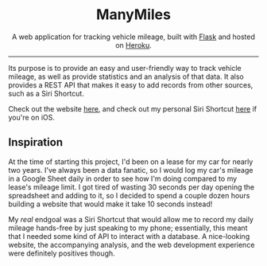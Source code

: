 <!-- <p align="center">
  <img src="https://github.com/jakebrehm/personal-website-v2/blob/master/img/logo.png" width="100" alt="Personal Portfolio Logo"/>
</p> -->

<h1 align="center">ManyMiles</h1>

<p align="center">
    A web application for tracking vehicle mileage, built with <a href="https://github.com/pallets/flask" target="_blank">Flask</a> and hosted on <a href="https://www.heroku.com/" target="_blank">Heroku</a>.
</p>

<!-- <p align="center">
  <img src="https://github.com/jakebrehm/personal-website-v2/blob/master/img/screenshot.png" alt="Personal Portfolio Screenshot"/>
</p> -->

---

Its purpose is to provide an easy and user-friendly way to track vehicle mileage, as well as provide statistics and an analysis of that data. It also provides a REST API that makes it easy to add records from other sources, such as a Siri Shortcut.

Check out the website [here](https://www.manymiles.app), and check out my personal Siri Shortcut [here](https://www.icloud.com/shortcuts/3da05ad93cbe417cb12ee8f9922f0654) if you're on iOS.

## Inspiration

At the time of starting this project, I'd been on a lease for my car for nearly two years. I've always been a data fanatic, so I would log my car's mileage in a Google Sheet daily in order to see how I'm doing compared to my lease's mileage limit. I got tired of wasting 30 seconds per day opening the spreadsheet and adding to it, so I decided to spend a couple dozen hours building a website that would make it take 10 seconds instead!

My *real* endgoal was a Siri Shortcut that would allow me to record my daily mileage hands-free by just speaking to my phone; essentially, this meant that I needed some kind of API to interact with a database. A nice-looking website, the accompanying analysis, and the web development experience were definitely positives though.